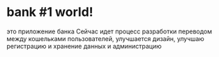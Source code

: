 # bank #1 world!
это приложение банка
Сейчас идет процесс разработки переводом между кошельками пользователей, улучшается дизайн, улучшаю регистрацию и хранение данных и администрацию
